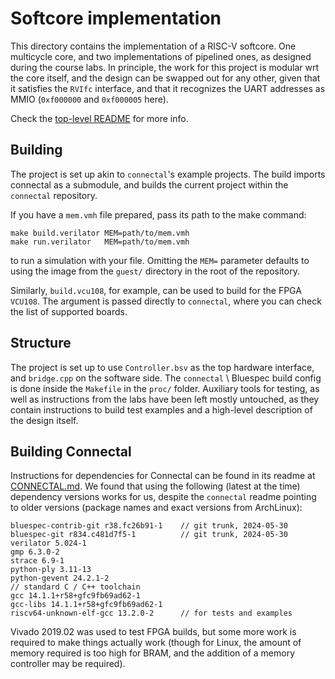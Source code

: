 # Softcore implementation

This directory contains the implementation of a RISC-V softcore. One multicycle
core, and two implementations of pipelined ones, as designed during the course
labs. In principle, the work for this project is modular wrt the core itself,
and the design can be swapped out for any other, given that it satisfies the
`RVIfc` interface, and that it recognizes the UART addresses as MMIO (`0xf000000`
and `0xf000005` here).

Check the [top-level README](../README.md) for more info.


## Building

The project is set up akin to `connectal`'s example projects. The build imports
connectal as a submodule, and builds the current project within the `connectal`
repository.

If you have a `mem.vmh` file prepared, pass its path to the make command:

```console
make build.verilator MEM=path/to/mem.vmh
make run.verilator   MEM=path/to/mem.vmh
```

to run a simulation with your file. Omitting the `MEM=` parameter defaults to
using the image from the `guest/` directory in the root of the repository.

Similarly, `build.vcu108`, for example, can be used to build for the FPGA
`VCU108`. The argument is passed directly to `connectal`, where you can check
the list of supported boards.

## Structure

The project is set up to use `Controller.bsv` as the top hardware interface, and
`bridge.cpp` on the software side. The `connectal` \ Bluespec build config is
done inside the `Makefile` in the `proc/` folder. Auxiliary tools for testing,
as well as instructions from the labs have been left mostly untouched, as they
contain instructions to build test examples and a high-level description of the
design itself. 

## Building Connectal

Instructions for dependencies for Connectal can be found in its readme at
[CONNECTAL.md](CONNECTAL.md). We found that using the following (latest at the
time) dependency versions works for us, despite the `connectal` readme pointing
to older versions (package names and exact versions from ArchLinux):

```
bluespec-contrib-git r38.fc26b91-1    // git trunk, 2024-05-30
bluespec-git r834.c481d7f5-1          // git trunk, 2024-05-30
verilator 5.024-1
gmp 6.3.0-2
strace 6.9-1
python-ply 3.11-13
python-gevent 24.2.1-2
// standard C / C++ toolchain
gcc 14.1.1+r58+gfc9fb69ad62-1
gcc-libs 14.1.1+r58+gfc9fb69ad62-1
riscv64-unknown-elf-gcc 13.2.0-2      // for tests and examples
```

Vivado 2019.02 was used to test FPGA builds, but some more work is required to
make things actually work (though for Linux, the amount of memory required is
too high for BRAM, and the addition of a memory controller may be required).
